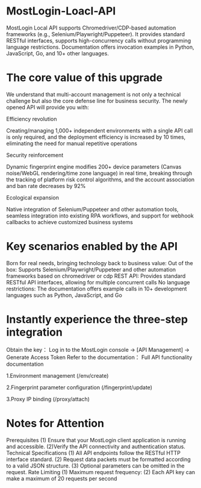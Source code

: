 # MostLogin-Loacl-API
MostLogin Local API supports Chromedriver/CDP-based automation frameworks (e.g., Selenium/Playwright/Puppeteer). It provides standard RESTful interfaces, supports high-concurrency calls without programming language restrictions. Documentation offers invocation examples in Python, JavaScript, Go, and 10+ other languages.
# The core value of this upgrade
We understand that multi-account management is not only a technical challenge but also the core defense line for business security. The newly opened API will provide you with:

Efficiency revolution

Creating/managing 1,000+ independent environments with a single API call is only required, and the deployment efficiency is increased by 10 times, eliminating the need for manual repetitive operations

Security reinforcement

Dynamic fingerprint engine modifies 200+ device parameters (Canvas noise/WebGL rendering/time zone language) in real time, breaking through the tracking of platform risk control algorithms, and the account association and ban rate decreases by 92%

Ecological expansion

Native integration of Selenium/Puppeteer and other automation tools, seamless integration into existing RPA workflows, and support for webhook callbacks to achieve customized business systems
# Key scenarios enabled by the API
Born for real needs, bringing technology back to business value:
Out of the box: Supports Selenium/Playwright/Puppeteer and other automation frameworks based on chromedriver or cdp
REST API: Provides standard RESTful API interfaces, allowing for multiple concurrent calls
No language restrictions: The documentation offers example calls in 10+ development languages such as Python, JavaScript, and Go
# Instantly experience the three-step integration
Obtain the key： Log in to the MostLogin console → [API Management] → Generate Access Token
Refer to the documentation： Full API functionality documentation

1.Environment management (/env/create)

2.Fingerprint parameter configuration (/fingerprint/update)

3.Proxy IP binding (/proxy/attach)

# Notes for Attention
Prerequisites
(1) Ensure that your MostLogin client application is running and accessible.
(2)Verify the API connectivity and authentication status. 
Technical Specifications
(1) All API endpoints follow the RESTful HTTP interface standard.
(2) Request data packets must be formatted according to a valid JSON structure.
(3) Optional parameters can be omitted in the request.
Rate Limiting
(1) Maximum request frequency:
(2) Each API key can make a maximum of 20 requests per second
